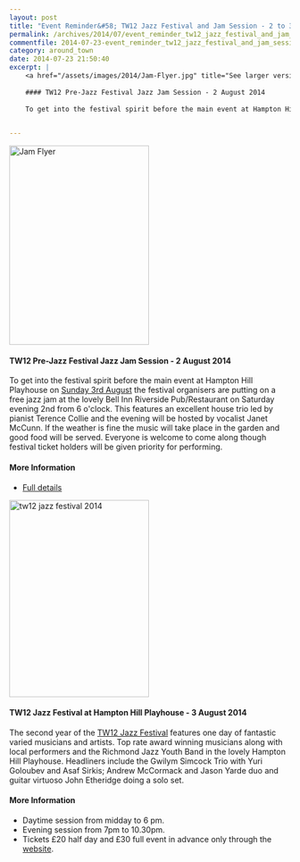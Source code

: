 ```yaml
---
layout: post
title: "Event Reminder&#58; TW12 Jazz Festival and Jam Session - 2 to 3 August 2014"
permalink: /archives/2014/07/event_reminder_tw12_jazz_festival_and_jam_session.html
commentfile: 2014-07-23-event_reminder_tw12_jazz_festival_and_jam_session
category: around_town
date: 2014-07-23 21:50:40
excerpt: |
    <a href="/assets/images/2014/Jam-Flyer.jpg" title="See larger version of - Jam Flyer"><img src="/assets/images/2014/Jam-Flyer_thumb.jpg" width="150" height="214" alt="Jam Flyer" class="photo right" /></a>
    
    #### TW12 Pre-Jazz Festival Jazz Jam Session - 2 August 2014
    
    To get into the festival spirit before the main event at Hampton Hill Playhouse on <a href="https://stmargarets.london/event/concert/200705144559">Sunday 3rd August</a> the festival organisers are putting on a free jazz jam at the lovely Bell Inn Riverside Pub/Restaurant on Saturday evening 2nd from 6 o'clock. This features an excellent house trio led by pianist Terence Collie and the evening will be hosted by vocalist Janet McCunn. If the weather is fine the music will take place in the garden and good food will be served. Everyone is welcome to come along though festival ticket holders will be given priority for performing. 
    

---
```


<a href="/assets/images/2014/Jam-Flyer.jpg" title="See larger version of - Jam Flyer"><img src="/assets/images/2014/Jam-Flyer_thumb.jpg" width="250" height="357" alt="Jam Flyer" class="photo right" /></a>

#### TW12 Pre-Jazz Festival Jazz Jam Session - 2 August 2014

To get into the festival spirit before the main event at Hampton Hill Playhouse on [Sunday 3rd August](/event/concert/200705144559) the festival organisers are putting on a free jazz jam at the lovely Bell Inn Riverside Pub/Restaurant on Saturday evening 2nd from 6 o'clock. This features an excellent house trio led by pianist Terence Collie and the evening will be hosted by vocalist Janet McCunn. If the weather is fine the music will take place in the garden and good food will be served. Everyone is welcome to come along though festival ticket holders will be given priority for performing.

#### More Information

-   [Full details](http://www.tw12jazzfestival.co.uk/jam_session)

<a href="/assets/images/2014/tw12_jazz_festival_2014.jpg" title="See larger version of - tw12 jazz festival 2014"><img src="/assets/images/2014/tw12_jazz_festival_2014_thumb.jpg" width="250" height="353" alt="tw12 jazz festival 2014" class="photo right" /></a>

#### TW12 Jazz Festival at Hampton Hill Playhouse - 3 August 2014

The second year of the [TW12 Jazz Festival](/event/concert/200705144558) features one day of fantastic varied musicians and artists. Top rate award winning musicians along with local performers and the Richmond Jazz Youth Band in the lovely Hampton Hill Playhouse. Headliners include the Gwilym Simcock Trio with Yuri Goloubev and Asaf Sirkis; Andrew McCormack and Jason Yarde duo and guitar virtuoso John Etheridge doing a solo set.

#### More Information

-   Daytime session from midday to 6 pm.
-   Evening session from 7pm to 10.30pm.
-   Tickets £20 half day and £30 full event in advance only through the [website](http://www.tw12jazzfestival.co.uk).
